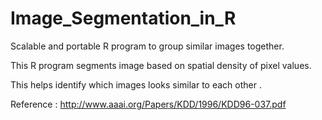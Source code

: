# Image_Segmentation_in_R

Scalable  and portable R program to group similar  images together.



This R program segments image based on spatial density of pixel values.

This helps identify which images looks similar to each other .

Reference : http://www.aaai.org/Papers/KDD/1996/KDD96-037.pdf
